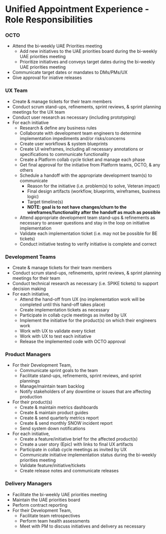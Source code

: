 # Unified Appointment Experience - Role Responsibilities
 
### OCTO
- Attend the bi-weekly UAE Priorities meeting
  - Add new initiatives to the UAE priorities board during the bi-weekly UAE priorities meeting
  - Prioritize initiatives and conveys target dates during the bi-weekly UAE priorities meeting
- Communicate target dates or mandates to DMs/PMs/UX
- Give approval for iniative releases

### UX Team
- Create & manage tickets for their team members
- Conduct scrum stand-ups, refinements, sprint reviews, & sprint planning meetings for the UX team
- Conduct user research as necessary (including prototyping)
- For each initiative
  - Research & define any business rules
  - Collaborate with development team engineers to determine implementation impediments and/or risks/concerns
  - Create user workflows & system blueprints
  - Create UI wireframes, including all necessary annotations or specifications to communicate functionality
  - Create a Platform collab cycle ticket and manage each phase
  - Get final approval for the initiative from Platform teams, OCTO, & any others
  - Schedule a handoff with the appropriate development team(s) to communicate
    - Reason for the initiative (i.e. problem(s) to solve, Veteran impact)
    - Final design artifacts (workflow, blueprints, wireframes, business logic)
    - Target timeline(s)
    - **NOTE: goal is to not have changes/churn to the wireframes/functionality after the handoff as much as possible**
  - Attend appropriate development team stand-ups & refinements as necessary to answer questions and stay in the loop on initiative implementation
  - Validate each implementation ticket (i.e. may not be possible for BE tickets)
  - Conduct initiative testing to verify initiative is complete and correct

### Development Teams
- Create & manage tickets for their team members
- Conduct scrum stand-ups, refinements, sprint reviews, & sprint planning meetings for their team
- Conduct technical research as necessary (i.e. SPIKE tickets) to support decision making
- For each initiative,
  - Attend the hand-off from UX (no implementation work will be completed until this hand-off takes place)
  - Create implementation tickets as necessary
  - Participate in collab cycle meetings as invited by UX
  - Implement the initiative for the product(s) on which their engineers work
  - Work with UX to validate every ticket
  - Work with UX to test each initiative
  - Release the implemented code with OCTO approval

### Product Managers
- For their Development Team,
  - Communicate sprint goals to the team
  - Facilitate stand-ups, refinements, sprint reviews, and sprint plannings
  - Manage/maintain team backlog
  - Notify stakeholders of any downtime or issues that are affecting production
- For their product(s)
  - Create & maintain metrics dashboards
  - Create & maintain product guides
  - Create & send quarterly metrics report
  - Create & send monthly SNOW incident report
  - Send system down notifications
- For each initiative,
  - Create a feature/initiative brief for the affected product(s)
  - Create a user story (Epic) with links to final UX artifacts
  - Participate in collab cycle meetings as invited by UX
  - Communicate initiative implementation status during the bi-weekly priorities meeting
  - Validate feature/initiative/tickets
  - Create release notes and communicate releases
    
### Delivery Managers
- Facilitate the bi-weekly UAE priorities meeting
- Maintain the UAE priorities board
- Perform contract reporting
- For their Development Team,
  - Facilitate team retrospectives
  - Perform team health assessments
  - Meet with PM to discuss initiatives and delivery as necessary
